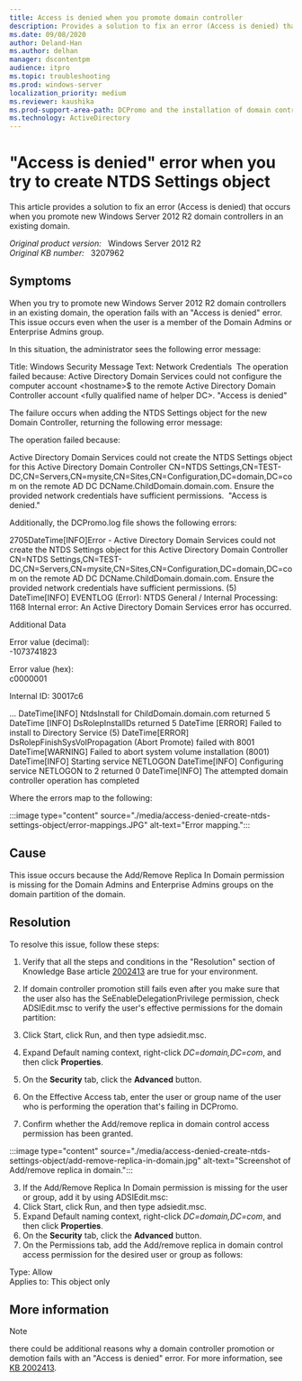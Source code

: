 ```yaml
---
title: Access is denied when you promote domain controller
description: Provides a solution to fix an error (Access is denied) that occurs when you create NTDS Settings object.
ms.date: 09/08/2020
author: Deland-Han
ms.author: delhan
manager: dscontentpm
audience: itpro
ms.topic: troubleshooting
ms.prod: windows-server
localization_priority: medium
ms.reviewer: kaushika
ms.prod-support-area-path: DCPromo and the installation of domain controllers
ms.technology: ActiveDirectory
---
```

# "Access is denied" error when you try to create NTDS Settings object

This article provides a solution to fix an error (Access is denied) that occurs when you promote new Windows Server 2012 R2 domain controllers in an existing domain.

_Original product version:_ &nbsp; Windows Server 2012 R2  
_Original KB number:_ &nbsp; 3207962

## Symptoms

When you try to promote new Windows Server 2012 R2 domain controllers in an existing domain, the operation fails with an "Access is denied" error. This issue occurs even when the user is a member of the Domain Admins or Enterprise Admins group.

In this situation, the administrator sees the following error message:

Title: Windows Security
Message Text: Network Credentials
 The operation failed because: Active Directory Domain Services could not configure the computer account \<hostname>$ to the remote Active Directory Domain Controller account \<fully qualified name of helper DC>. "Access is denied"

The failure occurs when adding the NTDS Settings object for the new Domain Controller, returning the following error message:

The operation failed because:

Active Directory Domain Services could not create the NTDS Settings object for this Active Directory Domain Controller CN=NTDS Settings,CN=TEST-DC,CN=Servers,CN=mysite,CN=Sites,CN=Configuration,DC=domain,DC=com on the remote AD DC DCName.ChildDomain.domain.com. Ensure the provided network credentials have sufficient permissions.
 "Access is denied."

Additionally, the DCPromo.log file shows the following errors:

2705DateTime[INFO]Error - Active Directory Domain Services could not create the NTDS Settings object for this Active Directory Domain Controller CN=NTDS Settings,CN=TEST-DC,CN=Servers,CN=mysite,CN=Sites,CN=Configuration,DC=domain,DC=com on the remote AD DC DCName.ChildDomain.domain.com. Ensure the provided network credentials have sufficient permissions. (5)
DateTime[INFO] EVENTLOG (Error): NTDS General / Internal Processing: 1168
Internal error: An Active Directory Domain Services error has occurred.

Additional Data

Error value (decimal):  
 -1073741823 

Error value (hex):  
 c0000001 

Internal ID:
30017c6

...
DateTime[INFO] NtdsInstall for ChildDomain.domain.com returned 5 
DateTime [INFO] DsRolepInstallDs returned 5
DateTime [ERROR] Failed to install to Directory Service (5) 
DateTime[ERROR] DsRolepFinishSysVolPropagation (Abort Promote) failed with 8001
DateTime[WARNING] Failed to abort system volume installation (8001)
DateTime[INFO] Starting service NETLOGON
DateTime[INFO] Configuring service NETLOGON to 2 returned 0
DateTime[INFO] The attempted domain controller operation has completed

Where the errors map to the following:

:::image type="content" source="./media/access-denied-create-ntds-settings-object/error-mappings.JPG" alt-text="Error mapping.":::

## Cause

This issue occurs because the Add/Remove Replica In Domain permission is missing for the Domain Admins and Enterprise Admins groups on the domain partition of the domain.

## Resolution

To resolve this issue, follow these steps:
1. Verify that all the steps and conditions in the "Resolution" section of Knowledge Base article [2002413](https://support.microsoft.com/help/2002413) are true for your environment. 

2. If domain controller promotion still fails even after you make sure that the user also has the SeEnableDelegationPrivilege permission, check ADSIEdit.msc to verify the user's effective permissions for the domain partition:
  1. Click Start, click Run, and then type adsiedit.msc.
  2. Expand Default naming context, right-click *DC=domain,DC=com*, and then click **Properties**.
  3. On the **Security** tab, click the **Advanced** button.
  4. On the Effective Access tab, enter the user or group name of the user who is performing the operation that's failing in DCPromo.
  5. Confirm whether the Add/remove replica in domain control access permission has been granted.

  :::image type="content" source="./media/access-denied-create-ntds-settings-object/add-remove-replica-in-domain.jpg" alt-text="Screenshot of Add/remove replica in domain.":::

3. If the Add/Remove Replica In Domain permission is missing for the user or group, add it by using ADSIEdit.msc:
  1. Click Start, click Run, and then type adsiedit.msc.
  2. Expand Default naming context, right-click *DC=domain,DC=com*, and then click **Properties**.
  3. On the **Security** tab, click the **Advanced** button.
  4. On the Permissions tab, add the Add/remove replica in domain control access permission for the desired user or group as follows:

  Type: Allow  
  Applies to: This object only 

## More information

> [!NOTE]
> there could be additional reasons why a domain controller promotion or demotion fails with an "Access is denied" error. For more information, see [KB 2002413](https://support.microsoft.com/help/2002413).
